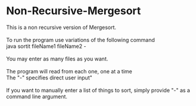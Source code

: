 # Non-Recursive-Mergesort

This is a non recursive version of Mergesort. <br>
<br>
To run the program use variations of the following command <br>
java sortit fileName1 fileName2 - <br>
<br>
You may enter as many files as you want. <br>
<br>
The program will read from each one, one at a time<br>
The "-" specifies direct user input" <br>
<br>
If you want to manually enter a list of things to sort, simply provide "-" as a command line argument.
